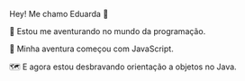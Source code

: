 Hey! Me chamo Eduarda 👋

👀 Estou me aventurando no mundo da programação.

:rocket: Minha aventura começou com JavaScript.

:world_map: E agora estou desbravando orientação a objetos no Java.
